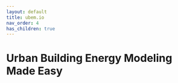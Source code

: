 ```yaml
---
layout: default
title: ubem.io
nav_order: 4
has_children: true
---
```


# Urban Building Energy Modeling Made Easy